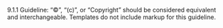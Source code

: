 9.1.1 Guideline:  “©”, “(c)”, or “Copyright” should be considered equivalent and interchangeable. Templates do not include markup for this guideline.